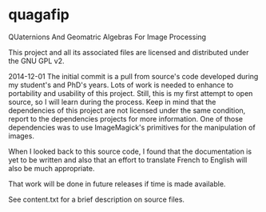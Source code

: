 quagafip
========

QUaternions And Geomatric Algebras For Image Processing

This project and all its associated files are licensed and distributed under the GNU GPL v2.

2014-12-01
The initial commit is a pull from source's code developed during my student's and PhD's years.
Lots of work is needed to enhance to portability and usability of this project.
Still, this is my first attempt to open source, so I will learn during the process.
Keep in mind that the dependencies of this project are not licensed under the same condition,
report to the dependencies projects for more information.
One of those dependencies was to use ImageMagick's primitives for the manipulation of images.

When I looked back to this source code, I found that the documentation is yet to be written
and also that an effort to translate French to English will also be much appropriate.

That work will be done in future releases if time is made available.

See content.txt for a brief description on source files.
